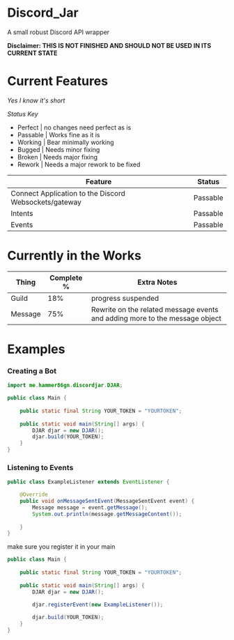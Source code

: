 # Discord_Jar

A small robust Discord API wrapper

**Disclaimer: THIS IS NOT FINISHED AND SHOULD NOT BE USED IN ITS CURRENT STATE**

# Current Features

*Yes I know it's short*

*Status Key*
- Perfect  | no changes need perfect as is
- Passable | Works fine as it is
- Working  | Bear minimally working
- Bugged | Needs minor fixing
- Broken | Needs major fixing
- Rework | Needs a major rework to be fixed


| Feature                                               | Status   |
|-------------------------------------------------------|----------|
| Connect Application to the Discord Websockets/gateway | Passable |
| Intents                                               | Passable |
| Events                                                | Passable |


# Currently in the Works

| Thing         | Complete % | Extra Notes                                                                 |
|---------------|------------|-----------------------------------------------------------------------------|
| Guild         | 18%        | progress suspended                                                          |
| Message       | 75%        | Rewrite on the related message events and adding more to the message object |


# Examples

### Creating a Bot

```java
import me.hammer86gn.discordjar.DJAR;

public class Main {
    
    public static final String YOUR_TOKEN = "YOURTOKEN";
    
    public static void main(String[] args) {
        DJAR djar = new DJAR();
        djar.build(YOUR_TOKEN);
    }
}
```


### Listening to Events
```java
public class ExampleListener extends EventListener {

    @Override
    public void onMessageSentEvent(MessageSentEvent event) {
        Message message = event.getMessage();
        System.out.println(message.getMessageContent());
        
    }
}
```
make sure you register it in your main

```java
public class Main {
    
    public static final String YOUR_TOKEN = "YOURTOKEN";
    
    public static void main(String[] args) {
        DJAR djar = new DJAR();

        djar.registerEvent(new ExampleListener());
        
        djar.build(YOUR_TOKEN);
    }
}
```

